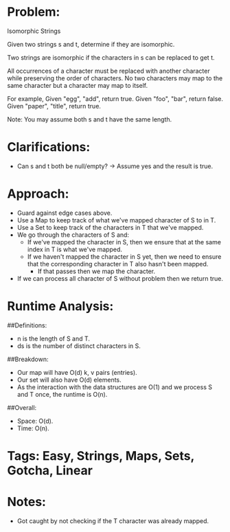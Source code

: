 # Problem:
  Isomorphic Strings
  
  Given two strings s and t, determine if they are isomorphic.

  Two strings are isomorphic if the characters in s can be replaced to get t.
  
  All occurrences of a character must be replaced with another character while preserving the order of characters. No two characters may map to the same   character but a character may map to itself.
  
  For example,
  Given "egg", "add", return true.
  Given "foo", "bar", return false.
  Given "paper", "title", return true.
  
  Note:
  You may assume both s and t have the same length.
  
# Clarifications:
  - Can s and t both be null/empty? -> Assume yes and the result is true.

# Approach:
  - Guard against edge cases above.
  - Use a Map to keep track of what we've mapped character of S to in T.
  - Use a Set to keep track of the characters in T that we've mapped.
  - We go through the characters of S and:
    - If we've mapped the character in S, then we ensure that at the same index in T is what we've mapped.
    - If we haven't mapped the character in S yet, then we need to ensure that the corresponding character in T also hasn't been mapped.
      - If that passes then we map the character.
  - If we can process all character of S without problem then we return true.

# Runtime Analysis:
##Definitions:
  - n is the length of S and T.
  - ds is the number of distinct characters in S.

##Breakdown:
  - Our map will have O(d) k, v pairs (entries).
  - Our set will also have O(d) elements.
  - As the interaction with the data structures are O(1) and we process S and T once, the runtime is O(n).

##Overall:
  - Space: O(d).
  - Time: O(n).

# Tags: Easy, Strings, Maps, Sets, Gotcha, Linear

# Notes:
  - Got caught by not checking if the T character was already mapped.